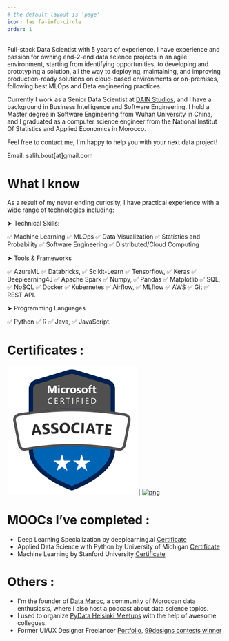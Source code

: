 ```yaml
---
# the default layout is 'page'
icon: fas fa-info-circle
order: 1
---
```



Full-stack Data Scientist with 5 years of experience. I have experience and passion for owning end-2-end data science projects in an agile environment, starting from identifying opportunities, to developing and prototyping a solution, all the way to deploying, maintaining, and improving production-ready solutions on cloud-based environments or on-premises, following best MLOps and Data engineering practices.

Currently I work as a Senior Data Scientist at [DAIN Studios](https://dainstudios.com/), and I have a background in Business Intelligence and Software Engineering. 
I hold a Master degree in Software Engineering from Wuhan University in China, and I graduated as a computer science engineer from the National Institut Of Statistics and Applied Economics in Morocco.

Feel free to contact me, I'm happy to help you with your next data project!

Email: salih.bout[at]gmail.com


# What I know

As a result of my never ending curiosity, I have practical experience with a wide range of technologies including:

➤ Technical Skills:

✅ Machine Learning
✅ MLOps
✅ Data Visualization
✅ Statistics and Probability
✅ Software Engineering
✅ Distributed/Cloud Computing

➤ Tools & Frameworks

✅ AzureML
✅ Databricks,
✅ Scikit-Learn
✅ Tensorflow,
✅ Keras
✅ Deeplearning4J
✅ Apache Spark
✅ Numpy,
✅ Pandas
✅ Matplotlib
✅ SQL,
✅ NoSQL
✅ Docker
✅ Kubernetes
✅ Airflow,
✅ MLflow
✅ AWS
✅ Git
✅ REST API.

➤ Programming Languages

✅ Python
✅ R
✅ Java,
✅ JavaScript.
  

# Certificates :

[![png](assets/img/certs/Azure-DP100.png)](https://learn.microsoft.com/api/credentials/share/en-us/salihbout/555C43219EDD19B8?sharingId=8FE9B22AD8533882) | [![png](asasets/img/certs/AWS-SAA-CO2.png)](https://www.credly.com/badges/24b602c2-192d-413e-b398-e5dac70f9cf0)


# MOOCs I’ve completed :

* Deep Learning Specialization by deeplearning.ai [Certificate](https://www.coursera.org/account/accomplishments/specialization/2FVXQAY9Z4AR)
* Applied Data Science with Python by University of Michigan [Certificate](https://www.coursera.org/account/accomplishments/verify/S48FHQP8997G)
* Machine Learning by Stanford University [Certificate](https://www.coursera.org/account/accomplishments/verify/HFZUV86JTM9P)


# Others :

* I'm the founder of [Data Maroc](https://www.datamaroc.com), a community of Moroccan data enthusiasts, where I also host a podcast about data science topics. 
* I used to organize [PyData Helsinki Meetups](https://www.meetup.com/PyDataHelsinki) with the help of awesome collegues.
* Former UI/UX Designer Freelancer [Portfolio](https://www.behance.net/SalasDesign), [99designs contests winner](https://99designs.com/profiles/salihb/about)
